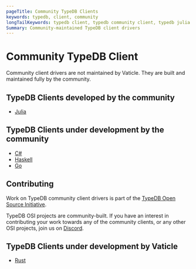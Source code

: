 ```yaml
---
pageTitle: Community TypeDB Clients
keywords: typedb, client, community
longTailKeywords: typedb client, typedb community client, typedb julia client, typedb haskell client
Summary: Community-maintained TypeDB client drivers
---
```


# Community TypeDB Client

Community client drivers are not maintained by Vaticle. They are built and maintained fully by the community.

## TypeDB Clients developed by the community

- [Julia](https://github.com/Humans-of-Julia/TypeDBClient.jl)

## TypeDB Clients under development by the community

- [C#](https://github.com/typedb-osi/typedb-client-csharp)
- [Haskell](https://github.com/typedb-osi/typedb-client-haskell)
- [Go](https://github.com/taliesins/typedb-client-go)

## Contributing

Work on TypeDB community client drivers is part of the [TypeDB Open Source Initiative](https://typedb.org).

TypeDB OSI projects are community-built. If you have an interest in contributing your work
towards any of the community clients, or any other OSI projects, join us on [Discord](https://vaticle.com/discord).

## TypeDB Clients under development by Vaticle

- [Rust](https://github.com/vaticle/typedb-client-rust)
